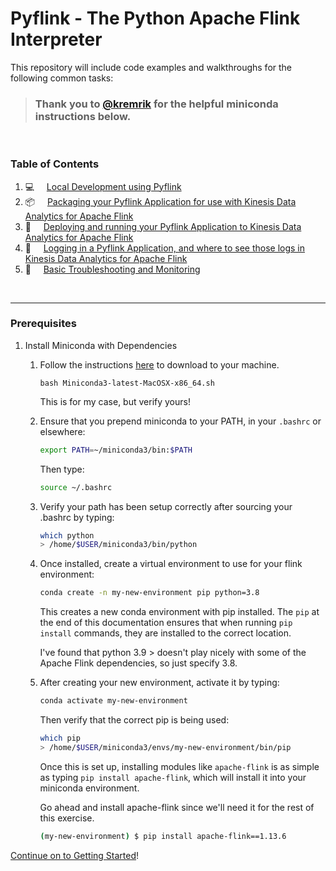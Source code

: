# Pyflink - The Python Apache Flink Interpreter

This repository will include code examples and walkthroughs for the following common tasks:


> ### Thank you to [@kremrik](https://github.com/kremrik/python-template/blob/master/setup.md) for the helpful miniconda instructions below.


<br>

### Table of Contents
1. 💻 &nbsp; &nbsp; [Local Development using Pyflink](getting-started/)
2. 📦 &nbsp; &nbsp; [Packaging your Pyflink Application for use with Kinesis Data Analytics for Apache Flink](packaging/)
3. 🚀 &nbsp; &nbsp;  [Deploying and running your Pyflink Application to Kinesis Data Analytics for Apache Flink](deploying/)
4. 📄 &nbsp; &nbsp; [Logging in a Pyflink Application, and where to see those logs in Kinesis Data Analytics for Apache Flink](logging/)
5. 🔧 &nbsp; &nbsp; [Basic Troubleshooting and Monitoring](troubleshooting/)

<br>

--------


### Prerequisites

1. Install Miniconda with Dependencies

   1. Follow the instructions [here](https://docs.conda.io/en/latest/miniconda.html) to download to your machine.

      ```bash Miniconda3-latest-MacOSX-x86_64.sh```
      
      This is for my case, but verify yours!
   2. Ensure that you prepend miniconda to your PATH, in your `.bashrc` or elsewhere:
      ```bash
      export PATH=~/miniconda3/bin:$PATH
      ``` 

      Then type:
      ```bash
      source ~/.bashrc
      ```

   3. Verify your path has been setup correctly after sourcing your .bashrc by typing:
      ```bash
      which python
      > /home/$USER/miniconda3/bin/python
      ```
      
   4. Once installed, create a virtual environment to use for your flink environment:
      ```bash
      conda create -n my-new-environment pip python=3.8
      ```

      This creates a new conda environment with pip installed. The `pip` at the end of this documentation ensures that when running `pip install` commands, they are installed to the correct location.

      I've found that python 3.9 > doesn't play nicely with some of the Apache Flink dependencies, so just specify 3.8.

   1. After creating your new environment, activate it by typing:
      ```bash
      conda activate my-new-environment
      ```
      Then verify that the correct pip is being used:
      ```bash
      which pip
      > /home/$USER/miniconda3/envs/my-new-environment/bin/pip
      ```

      Once this is set up, installing modules like `apache-flink` is as simple as typing `pip install apache-flink`, which will install it into your miniconda environment.

      Go ahead and install apache-flink since we'll need it for the rest of this exercise.

      ```bash
      (my-new-environment) $ pip install apache-flink==1.13.6
      ```


[Continue on to Getting Started](getting-started/)!

